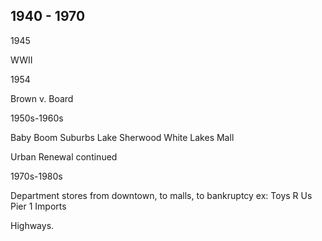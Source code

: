## 1940 - 1970 ##


1945

WWII


1954

Brown v. Board

1950s-1960s

Baby Boom
Suburbs
Lake Sherwood
White Lakes Mall


Urban Renewal continued




1970s-1980s

Department stores from downtown, to malls, to bankruptcy
ex: Toys R Us
Pier 1 Imports




Highways.

